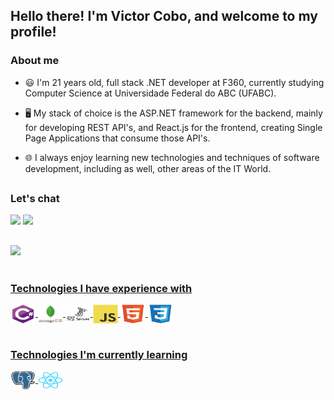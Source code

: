 ## Hello there! I'm Victor Cobo, and welcome to my profile!

### About me

- 😃 I'm 21 years old, full stack .NET developer at F360, currently studying Computer Science at Universidade Federal do ABC (UFABC).
 
- 🖥️ My stack of choice is the ASP.NET framework for the backend, mainly for developing REST API's, and React.js for the frontend, creating Single Page Applications that consume those API's.

- 🌐 I always enjoy learning new technologies and techniques of software development, including as well, other areas of the IT World.

##
  ### Let's chat
  <div>
  <a href = "mailto:v.cobof@outlook.com"><img src="https://img.shields.io/badge/-Email-%23333?style=for-the-badge&logo=gmail&logoColor=white" target="_blank"></a>
  <a href="https://www.linkedin.com/in/victor-cobo-92a4971b9/" target="_blank"><img src="https://img.shields.io/badge/-LinkedIn-%230077B5?style=for-the-badge&logo=linkedin&logoColor=white" target="_blank"></a>
  </div>
  
##
 
<div>
  <a href="https://github.com/v-cobof">
  <img height="180em" src="https://github-readme-stats.vercel.app/api?username=v-cobof&show_icons=true&theme=tokyonight&include_all_commits=true&count_private=true"/>
</div>
 
 <div style="display: inline_block"><br>
  
  ### Technologies I have experience with
  <img align="center" alt="Csharp" height="30" width="40" src="https://raw.githubusercontent.com/devicons/devicon/master/icons/csharp/csharp-original.svg">
  <img align="center" alt="MongoDB" height="30" width="40" src="https://raw.githubusercontent.com/devicons/devicon/master/icons/mongodb/mongodb-original-wordmark.svg">
  <img align="center" alt="microsoftsqlserver" height="30" width="40" src="https://raw.githubusercontent.com/devicons/devicon/master/icons/microsoftsqlserver/microsoftsqlserver-plain-wordmark.svg">
  <img align="center" alt="Js" height="30" width="40" src="https://raw.githubusercontent.com/devicons/devicon/master/icons/javascript/javascript-original.svg">
  <img align="center" alt="HTML" height="30" width="40" src="https://raw.githubusercontent.com/devicons/devicon/master/icons/html5/html5-original.svg">
  <img align="center" alt="CSS" height="30" width="40" src="https://raw.githubusercontent.com/devicons/devicon/master/icons/css3/css3-original.svg">
</div>
 
<div style="display: inline_block"><br>
  
  ### Technologies I'm currently learning
  <img align="center" alt="PostgreSQL" height="30" width="40" src="https://raw.githubusercontent.com/devicons/devicon/master/icons/postgresql/postgresql-original.svg">
  <img align="center" alt="React" height="30" width="40" src="https://raw.githubusercontent.com/devicons/devicon/master/icons/react/react-original.svg">
</div>
  

 
</div>
